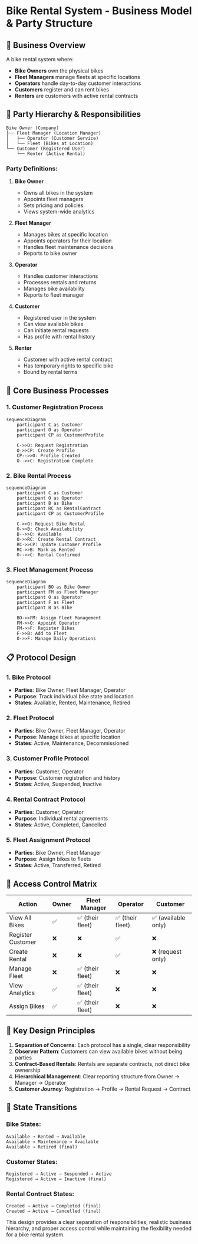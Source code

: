 # Bike Rental System - Business Model & Party Structure

## 🎯 **Business Overview**

A bike rental system where:
- **Bike Owners** own the physical bikes
- **Fleet Managers** manage fleets at specific locations
- **Operators** handle day-to-day customer interactions
- **Customers** register and can rent bikes
- **Renters** are customers with active rental contracts

## 👥 **Party Hierarchy & Responsibilities**

```
Bike Owner (Company)
├── Fleet Manager (Location Manager)
│   ├── Operator (Customer Service)
│   └── Fleet (Bikes at Location)
└── Customer (Registered User)
    └── Renter (Active Rental)
```

### **Party Definitions:**

1. **Bike Owner**
   - Owns all bikes in the system
   - Appoints fleet managers
   - Sets pricing and policies
   - Views system-wide analytics

2. **Fleet Manager**
   - Manages bikes at specific location
   - Appoints operators for their location
   - Handles fleet maintenance decisions
   - Reports to bike owner

3. **Operator**
   - Handles customer interactions
   - Processes rentals and returns
   - Manages bike availability
   - Reports to fleet manager

4. **Customer**
   - Registered user in the system
   - Can view available bikes
   - Can initiate rental requests
   - Has profile with rental history

5. **Renter**
   - Customer with active rental contract
   - Has temporary rights to specific bike
   - Bound by rental terms

## 🔄 **Core Business Processes**

### **1. Customer Registration Process**
```mermaid
sequenceDiagram
    participant C as Customer
    participant O as Operator
    participant CP as CustomerProfile
    
    C->>O: Request Registration
    O->>CP: Create Profile
    CP-->>O: Profile Created
    O-->>C: Registration Complete
```

### **2. Bike Rental Process**
```mermaid
sequenceDiagram
    participant C as Customer
    participant O as Operator
    participant B as Bike
    participant RC as RentalContract
    participant CP as CustomerProfile
    
    C->>O: Request Bike Rental
    O->>B: Check Availability
    B-->>O: Available
    O->>RC: Create Rental Contract
    RC->>CP: Update Customer Profile
    RC->>B: Mark as Rented
    O-->>C: Rental Confirmed
```

### **3. Fleet Management Process**
```mermaid
sequenceDiagram
    participant BO as Bike Owner
    participant FM as Fleet Manager
    participant O as Operator
    participant F as Fleet
    participant B as Bike
    
    BO->>FM: Assign Fleet Management
    FM->>O: Appoint Operator
    FM->>F: Register Bikes
    F->>B: Add to Fleet
    O->>F: Manage Daily Operations
```

## 📋 **Protocol Design**

### **1. Bike Protocol**
- **Parties**: Bike Owner, Fleet Manager, Operator
- **Purpose**: Track individual bike state and location
- **States**: Available, Rented, Maintenance, Retired

### **2. Fleet Protocol**
- **Parties**: Bike Owner, Fleet Manager, Operator
- **Purpose**: Manage bikes at specific location
- **States**: Active, Maintenance, Decommissioned

### **3. Customer Profile Protocol**
- **Parties**: Customer, Operator
- **Purpose**: Customer registration and history
- **States**: Active, Suspended, Inactive

### **4. Rental Contract Protocol**
- **Parties**: Customer, Operator
- **Purpose**: Individual rental agreements
- **States**: Active, Completed, Cancelled

### **5. Fleet Assignment Protocol**
- **Parties**: Bike Owner, Fleet Manager
- **Purpose**: Assign bikes to fleets
- **States**: Active, Transferred, Retired

## 🔐 **Access Control Matrix**

| Action | Owner | Fleet Manager | Operator | Customer |
|--------|-------|---------------|----------|----------|
| View All Bikes | ✅ | ✅ (their fleet) | ✅ (their fleet) | ✅ (available only) |
| Register Customer | ❌ | ❌ | ✅ | ❌ |
| Create Rental | ❌ | ❌ | ✅ | ❌ (request only) |
| Manage Fleet | ❌ | ✅ (their fleet) | ❌ | ❌ |
| View Analytics | ✅ | ✅ (their fleet) | ❌ | ❌ |
| Assign Bikes | ✅ | ✅ (their fleet) | ❌ | ❌ |

## 🎯 **Key Design Principles**

1. **Separation of Concerns**: Each protocol has a single, clear responsibility
2. **Observer Pattern**: Customers can view available bikes without being parties
3. **Contract-Based Rentals**: Rentals are separate contracts, not direct bike ownership
4. **Hierarchical Management**: Clear reporting structure from Owner → Manager → Operator
5. **Customer Journey**: Registration → Profile → Rental Request → Contract

## 🔄 **State Transitions**

### **Bike States:**
```
Available → Rented → Available
Available → Maintenance → Available
Available → Retired (final)
```

### **Customer States:**
```
Registered → Active → Suspended → Active
Registered → Active → Inactive (final)
```

### **Rental Contract States:**
```
Created → Active → Completed (final)
Created → Active → Cancelled (final)
```

This design provides a clear separation of responsibilities, realistic business hierarchy, and proper access control while maintaining the flexibility needed for a bike rental system.
